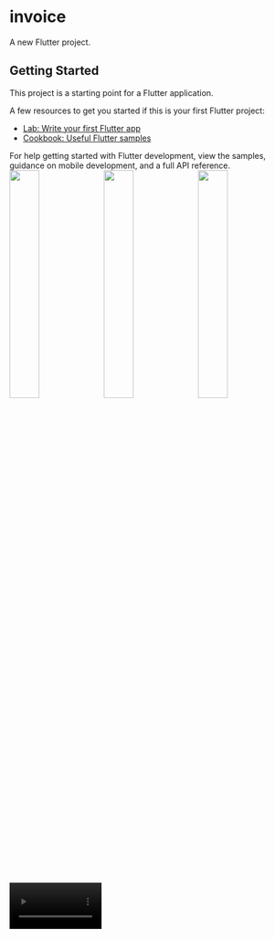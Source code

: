 # invoice

A new Flutter project.

## Getting Started

This project is a starting point for a Flutter application.

A few resources to get you started if this is your first Flutter project:

- [Lab: Write your first Flutter app](https://docs.flutter.dev/get-started/codelab)
- [Cookbook: Useful Flutter samples](https://docs.flutter.dev/cookbook)

For help getting started with Flutter development, view the
samples, guidance on mobile development, and a full API reference.
<img src="https://github.com/Jaydeepsharma93/invoice/assets/143181361/744b8d11-3b49-455a-9f7c-49a13f1aa6b7" width = 32%>
<img src="https://github.com/Jaydeepsharma93/invoice/assets/143181361/feeeaa49-77c8-4276-b796-32a8c569b58d" width = 32%>
<img src="https://github.com/Jaydeepsharma93/invoice/assets/143181361/85d3b1e5-ce96-40fe-a796-548fcb393bfb" width = 32%>
<video src="https://github.com/Jaydeepsharma93/invoice/assets/143181361/c98b3054-a33e-4555-9863-2baff8565244" width = 32%>
